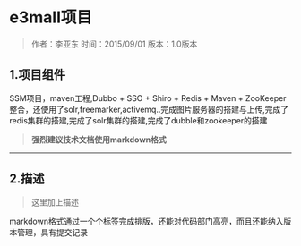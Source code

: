# e3mall项目

>作者：李亚东
时间：2015/09/01
版本：1.0版本

## 1.项目组件
SSM项目，maven工程,Dubbo + SSO + Shiro + Redis + Maven + ZooKeeper整合，还使用了solr,freemarker,activemq..完成图片服务器的搭建与上传,完成了redis集群的搭建,完成了solr集群的搭建,完成了dubble和zookeeper的搭建

>**强烈建议技术文档使用markdown格式**

---

## 2.描述
>这里加上描述

markdown格式通过一个个标签完成排版，还能对代码部门高亮，而且还能纳入版本管理，具有提交记录
